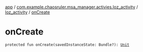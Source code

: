 [app](../../index.md) / [com.example.chaosruler.msa_manager.activies.loz_activity](../index.md) / [loz_activity](index.md) / [onCreate](.)

# onCreate

`protected fun onCreate(savedInstanceState: Bundle?): `[`Unit`](https://kotlinlang.org/api/latest/jvm/stdlib/kotlin/-unit/index.html)